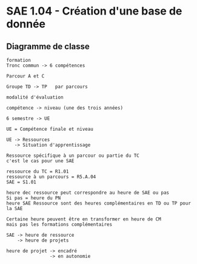 # SAE 1.04 - Création d'une base de donnée

## Diagramme de classe

    formation
    Tronc commun -> 6 compétences

    Parcour A et C

    Groupe TD -> TP   par parcours

    modalité d'évaluation

    compétence -> niveau (une des trois années)

    6 semestre -> UE

    UE = Compétence finale et niveau

    UE -> Ressources
       -> Situation d'apprentissage

    Ressource spécifique à un parcour ou partie du TC
    c'est le cas pour une SAE

    ressource du TC = R1.01
    ressource à un parcours = R5.A.04
    SAE = S1.01

    heure dec ressource peut correspondre au heure de SAE ou pas
    Si pas = heure du PN
    heure SAE Ressource sont des heures complémentaires en TD ou TP pour la SAE

    Certaine heure peuvent être en transformer en heure de CM
    mais pas les formations complémentaires

    SAE -> heure de ressource
        -> heure de projets

    heure de projet -> encadré
                    -> en autonomie

    